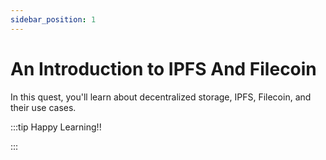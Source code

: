```yaml
---
sidebar_position: 1
---
```


# An Introduction to IPFS And Filecoin

In this quest, you'll learn about decentralized storage, IPFS, Filecoin, and their use cases.

:::tip Happy Learning!!

<QuestButton text="Go To Quest" link="https://app.stackup.dev/quest_page/quest-1-an-introduction-to-ipfs--filecoin" />

:::
